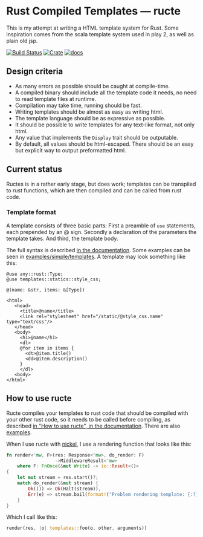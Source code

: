 # Rust Compiled Templates — ructe

This is my attempt at writing a HTML template system for Rust.
Some inspiration comes from the scala template system used in play 2,
as well as plain old jsp.

[![Build Status](https://travis-ci.org/kaj/ructe.svg?branch=master)](https://travis-ci.org/kaj/ructe)
[![Crate](https://meritbadge.herokuapp.com/ructe)](https://crates.io/crates/ructe)
[![docs](https://docs.rs/ructe/badge.svg)](https://docs.rs/ructe)

## Design criteria

* As many errors as possible should be caught at compile-time.
* A compiled binary should include all the template code it needs,
  no need to read template files at runtime.
* Compilation may take time, running should be fast.
* Writing templates should be almost as easy as writing html.
* The template language should be as expressive as possible.
* It should be possible to write templates for any text-like format,
  not only html.
* Any value that implements the `Display` trait should be outputable.
* By default, all values should be html-escaped.  There should be an
  easy but explicit way to output preformatted html.

## Current status

Ructes is in a rather early stage, but does work;
templates can be transpiled to rust functions, which are then compiled
and can be called from rust code.

### Template format

A template consists of three basic parts:
First a preamble of `use` statements, each prepended by an @ sign.
Secondly a declaration of the parameters the template takes.
And third, the template body.

The full syntax is described [in the
documentation](https://docs.rs/ructe/~0.3/ructe/Template_syntax/index.html).
Some examples can be seen in
[examples/simple/templates](examples/simple/templates).
A template may look something like this:

```
@use any::rust::Type;
@use templates::statics::style_css;

@(name: &str, items: &[Type])

<html>
   <head>
     <title>@name</title>
     <link rel="stylesheet" href="/static/@style_css.name" type="text/css"/>
   </head>
   <body>
     <h1>@name</h1>
     <dl>
     @for item in items {
       <dt>@item.title()
       <dd>@item.description()
     }
     </dl>
   <body>
</html>
```

## How to use ructe

Ructe compiles your templates to rust code that should be compiled with
your other rust code, so it needs to be called before compiling,
as described [in "How to use ructe", in the
documentation](https://docs.rs/ructe/~0.3/ructe/#how-to-use-ructe).
There are also [examples](examples).

When I use ructe with [nickel](https://crates.io/crates/nickel), I use a
rendering function that looks like this:

```rust
fn render<'mw, F>(res: Response<'mw>, do_render: F)
                  ->MiddlewareResult<'mw>
    where F: FnOnce(&mut Write) -> io::Result<()>
{
    let mut stream = res.start()?;
    match do_render(&mut stream) {
        Ok(()) => Ok(Halt(stream)),
        Err(e) => stream.bail(format!("Problem rendering template: {:?}", e))
    }
}
```

Which I call like this:

```rust
render(res, |o| templates::foo(o, other, arguments))
```
